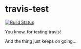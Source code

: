 # travis-test

[![Build Status](https://travis-ci.org/knoxilla/travis-test.svg?branch=master)](https://travis-ci.org/knoxilla/travis-test)

You know, for testing travis!

And the thing just keeps on going...
